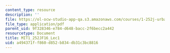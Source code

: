 ```yaml
---
content_type: resource
description: ''
file: https://ol-ocw-studio-app-qa.s3.amazonaws.com/courses/1-252j-urban-transportation-planning-fall-2016/a494371ff860d852b834db31c3bc8816_MIT1_252JF16_Lec1.pdf
file_type: application/pdf
parent_uid: 9f328346-e784-d648-bacc-2f6becc2a442
resourcetype: Document
title: MIT1_252JF16_Lec1
uid: a494371f-f860-d852-b834-db31c3bc8816
---
```

